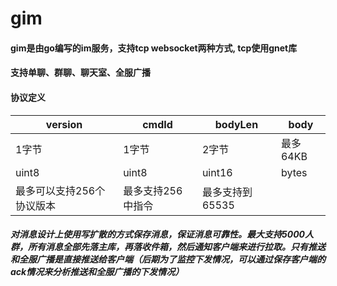 # gim

#### gim是由go编写的im服务，支持tcp websocket两种方式, tcp使用gnet库

#### 支持单聊、群聊、聊天室、全服广播

#### 协议定义
|version|cmdId|bodyLen|body|
|---|---|---|---|
|1字节|1字节|2字节|最多64KB|
|uint8|uint8|uint16|bytes|
|最多可以支持256个协议版本|最多支持256中指令|最多支持到65535||

##### 对消息设计上使用写扩散的方式保存消息，保证消息可靠性。最大支持5000人群，所有消息全部先落主库，再落收件箱，然后通知客户端来进行拉取。只有推送和全服广播是直接推送给客户端（后期为了监控下发情况，可以通过保存客户端的ack情况来分析推送和全服广播的下发情况）


